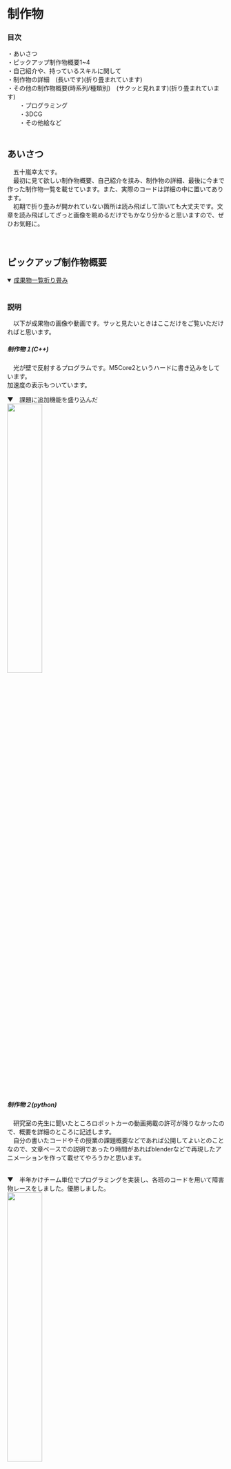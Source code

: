 # **制作物**

 ### 目次<br/>
 ・あいさつ<br/>
 ・ピックアップ制作物概要1~4<br/>
 ・自己紹介や、持っているスキルに関して<br/>
 ・制作物の詳細　(長いです)(折り畳まれています)<br/>
 ・その他の制作物概要(時系列/種類別)　(サクッと見れます)(折り畳まれています)<br/>
 　　・プログラミング<br/>
 　　・3DCG<br/>
 　　・その他絵など<br/><br/>

 ## あいさつ
　五十嵐幸太です。<br/>
　最初に見て欲しい制作物概要、自己紹介を挟み、制作物の詳細、最後に今まで作った制作物一覧を載せています。また、実際のコードは詳細の中に置いてあります。<br/>
　初期で折り畳みが開かれていない箇所は読み飛ばして頂いても大丈夫です。文章を読み飛ばしてざっと画像を眺めるだけでもかなり分かると思いますので、ぜひお気軽に。<br/><br/><br/>
 
 ## **ピックアップ制作物概要**

<details open>
 <summary> <ins>成果物一覧折り畳み</ins></summary><br/>
 
 ### 説明
　以下が成果物の画像や動画です。サッと見たいときはここだけをご覧いただければと思います。<br/>
 
 ##### **制作物１**(C++)<br/>
　光が壁で反射するプログラムです。M5Core2というハードに書き込みをしています。<br/>
加速度の表示もついています。<br/>

▼　課題に追加機能を盛り込んだ<br/>
<img src="./資料/制作物1/制作物1.gif" width="40%"><br/><br/><br/>

 
 ##### **制作物２**(python)<br/>
　研究室の先生に聞いたところロボットカーの動画掲載の許可が降りなかったので、概要を詳細のところに記述します。<br/>
　自分の書いたコードやその授業の課題概要などであれば公開してよいとのことなので、文章ベースでの説明であったり時間があればblenderなどで再現したアニメーションを作って載せてやろうかと思います。<br/><br/>
 
 ▼　半年かけチーム単位でプログラミングを実装し、各班のコードを用いて障害物レースをしました。優勝しました。<br/>
 <img src="資料/制作物2/ロボットカー_賞状.png" width="40%"><br/><br/><br/>

 
 ##### **制作物３**(ポリゴンモデリング)<br/>
　部屋の中を作ったものです。正直見栄えなどの反省点が多いですが、技術力は相当つきました。<br/>
 
 ▼　最終結果と作業のため部屋の中を明るくした途中過程<br/>
 <img src="./資料/制作物3/部屋_レンダー結果.png" width="50%"> <img src="./資料/制作物3/部屋_過程.jpg" width="40%"><br/>
 
 ##### **制作物４**(CAD/ソリッドモデリング)<br>
 ▼　グループで作成した扇風機のCADでの再現図全体と個人で作成を担当した箇所です<br/>
 <img src="./資料/制作物4/扇風機_全体.gif" width="50%"> <img src="./資料/制作物4/制作物4.gif" width="35%"><br>

</details><br/>

## 自己紹介や、持っているスキルに関して
<details open>
 <summary><ins>自己紹介折り畳み</ins></summary><br/>

### 自己紹介
名　　五十嵐幸太<br/>
所属　成蹊大学理工学部機械システム専攻　スマートニューロリハビリテーション研究室<br/>
　　　成蹊大学　美術部<br/>
　　　相模原ローターアクトクラブ<br/>

<br/><br/>

### 持っているスキルや経験<br/>

##### プログラミングの経験<br/><br/>
　プログラミングの最初の出会いは高校時代、技術の授業にて学んだ<ins>**ExcelのVBA**</ins>でした。授業で何かを作ろうといった課題で当時知っていたJump Kingというゲームに近いものを実装したくて、１からキャラ(ただの四角でしたが)の動作や床や壁判定、キャラの跳ね返りを実装したことを覚えています。基本的な実装が難しく足場やステージなどは作れませんでしたが、そのころからプログラミングに関して楽しさを感じていました。<br/><br/>
 
　大学では１年のころ<ins>**Jupyter Notebook**</ins>というアプリを用いて<ins>**Python**</ins>の学習が始まり基礎を習得、それが楽しかったので選択授業の応用Pythonプログラミングという授業を２年で取りました。詳しくは作成物2の詳細を見て頂きたいのですが(＊現在はまだ記載無し)、グループごとにロボットカーを動かすコードを書き、自分たちのコードが乗ったロボットカーを操作してレースするという授業でした。自らのコードの工夫が操作性にもろに表れるので、如何に操作しやすくするかや応答性など考えるのが楽しかった授業でした。研究室はこの授業を担当してくださった教授の研究室に配属することとなります。<br/><br/>
 
　研究室で出会ったのが <ins>**C++**</ins> でした。以前にUnityで <ins>**C#**</ins> を学ぼうとしたことはあったのですが、後述の3DCGの勉強の方に気を取られてしまい基礎を学習しただけで終わっていました。C++はPythonよりもきちんと変数を記述しないといけないなど違いが面白く、またゲームにも使用される言語ということもあって今積極的に学習している言語です。研究室の中の配属グループは開発系の研究グループですし、先輩からC++のほかノードプログラミングやHTML/Javascriptなども勉強した方が役に立つとのことでしたのでこちらも現在勉強しています。<br/><br/>
 
　<ins>**Paiza**</ins>に出会ったのはどこかの広告でプログラミングを絡めたゲームがあると知ってでした。たしか大学1年のころだったと思います。結局そのときは会員登録をしただけでゲームはやらずじまいでした。スキルチェックがかなりの勉強になるなと気づいてからは、半分勉強および解いた時の達成感のため、もう半分は就活目的の為に利用しています。<br/><br/><br/>

 ▼　研究室で貸与されたM5Core2という系と周辺機器です！C++の学習に使いました。<br/><br/>
 
 <img src="./資料/その他/ぐるぐる.gif" width="40%">　<img src="./資料/その他/M5の系.jpg" width="50%"><br/><br/>

 ▼　blender(3DCG)でもノードプログラミングは頻繁に使います。これはアニメーションとしての使い方ですが、ものの色や質感や法線ずらし、アニメ風にしたり色相をずらしたりとよくノードを組みます。<br/><br/>
 
 <img src="./資料/その他/blender_デジタル数字.gif" width="40%">　<img src="./資料/その他/blenderのノード.jpg" width="40%"><br/><br/>
 
 
 <br/><br/><br/>

##### CGの経験<br/><br/>
　<ins>**ソリッドモデリング**</ins>の出会いは大学の1年で受けた<ins>**CAD/CAM**</ins>の授業でした。どうにも性に合っており、課題でも好きなゲームの武器をギミックを入れて作っていました。このときは**Creo parametric**、のちに<ins>**Fusion360**</ins>というアプリを経験しました。2年で受けたCAD/CAM2ではグループで先生から渡された扇風機を分解し、CAD上で再現するという課題なども行いました。(それが制作物4) 首振り機構やギアボックスの中の減速機構なども担当し、ソリッドモデリングやCADへの知識も深まりました。また大学にある3Dプリンターで部品や置物を印刷なども試し、プリンターを管理している先生との話の中で様々なことも知れたいい経験でした。<br/><br/>

　<ins>**ポリゴンモデリング**</ins>を本格的に始めたのは１年ちょっと前(現在commit時点)、2024年の最初の方です。バイトで頂いたお金をほぼ全部投入し<ins>**blender**</ins>のためにデスクトップパソコンを買ったことに起因します。このときパソコン選びを失敗したくなく、かなりパソコンの知識も深まったのは良い副産物でした。CADの経験があったので背景モデリングは少々得意でしたが、折角と思いソリッドモデリングでは苦手なキャラモデリングをしたところ凝り性が発動してハマり、現在は趣味としても専らキャラモデリングをしています。<br/><br/>
 
　blenderのしくみや分からない単語などをそのままにしたくなくCGエンジニアの教科書をBOOKOFFで買い勉強、その本は検定に対応していたので同年8月<ins>**CGエンジニア検定**</ins>エキスパートの習得に至りました。ポリゴンデータなどから画面に表示するまでのワークフローや、BSDF(双方向散乱分布関数)の知識が特にめちゃくちゃ面白かったです。<br/><br/>

▼　CADに出会った授業で作った中間課題と期末課題です。スプラトゥーンシリーズの武器です。<br/>
 <img src="./資料/その他/ドライブワイパー.bmp" width="35%">　<img src="./資料/その他/スパイガ_開.jpg" width="60%"><br/><br/>

▼　blenderでモデリングをしています。右は現在作っているキャラモデリングです。絶賛髪の毛に苦戦しています。<br/>
 <img src="./資料/その他/フランスパン.jpg" width="35%">　<img src="./資料/その他/獣人(狐).png" width="60%"><br/><br/>

</details>
<br/>


## 詳細
<details>

 <summary> <ins>詳細折り畳み</ins></summary>
 <br/>
 
### 制作物１(C++)

#### 概要
　こちらは研究前の学習として、研究室で課題を出されたときに作成したものです。<br/>
　先生から提示された課題そのままではないですが、前提条件も含めて書き直すと課題はこのようなものでした。<br/>
>下図のM5Core2と37個のLEDを用いてプログラミングを実装する課題<br/>
>初期段階では中心の１つのみのLEDを点灯させ、M5Core2の画面に表示された上下左右のボタンを操作すると<br/>
>その方向に光が移動するプログラムを作成せよ

<br/>

#### 追加した機能について
個人的にチャレンジをしてみたくてバグはあるものの実装できた追加機能はこちらです<br/><br/>

● 速度・加速度で制御<br/>
● 位置をintではなくfloatで実装し、かつちゃんと表現する<br/>
● 空間分割をしてみる<br/>
● 壁で反射させる<br/><br/>

思いついたけど(主に怠慢などで)実装できなかった機能
 
● 伝わるか分かりませんけど、WII fit Plusの板を傾けて球を転がして穴に落とし、下層のステージをクリアしていくゲーム(コロコロ玉入れ)のようなもの<br/>
● シンプルに壁反射のバグ取り　主に角にぶつかったときにめり込む問題<br/>
● 加速度の360度表示(プログラミング的な実装は最初からしたが、ハードウェアが２点同時押しに対応しておらず、実質90度区切りでしか実装できなかった)<br/>
● 空間分割を二分木構造にし、かつ可読性もあるコードに(現状まだO(n)なので、O(log n )にする(nはLEDの量))<br/>
● フィールド自体に傾きをつける(位置に応じて加速度を操作)<br/>
● 何故か丁度いい感じになったのでバグを取っていないが、反射で謎に速度が落ちることがある問題を解消。その上で反射係数や摩擦を追加、もしくはきちんとした完全反射面を実装　これができなかったことが相当悔しい<br/>
● 光の位置はコードのステップに依存してしまっている。for文の最初と最後間で時間計測し、その時間を係数として位置を加算する値に対して乗算したかった。(これもゲームエンジンに使われている手法で、処理速度が変わってもユーザーの体験が変わりにくくなる)<br/>
● 今回は光の個数が一つなので意味は無いが、クラスを実装した経験がまだないので練習として実装してもよかった<br/><br/>


▼　改めて実装の様子です。<br/>
<img src="./資料/制作物1/制作物1.gif" width="40%"><br/><br/>


▼　コードへのリンクです。./資料/制作物1/制作物1コード.txtへのリンクですので直接階層を潜っていただいても同様のデータが閲覧できます。<br/>
Alduino IDE 2.3.4で作成しました。C++です。
https://github.com/igarashikota/Deliverables/blob/main/%E8%B3%87%E6%96%99/%E5%88%B6%E4%BD%9C%E7%89%A91/%E5%88%B6%E4%BD%9C%E7%89%A91%E3%82%B3%E3%83%BC%E3%83%89%20.txt<br/><br/><br/>

#### 難しかった点
　この課題が難しい点は、下図のようにLEDが変な形に並んでいることです。具体的には、黒鉛の一層のような、六方最密構造の平面版のような、ハニカム構造のようなLED配列になっています。面白そうだったので、課題としては全く指定されていませんが、ゲームエンジンをイメージした追加機能を入れてやろうと思ったことがこのコードに繋がっています。<br/><br/>
  
▼　変な形状のLED<br/>
 <img src="./資料/制作物1/初期値.png" width="80%"><br/><br/>

#### まとめ
　フローチャートは以下のようになります。ボタンが押されているかを確認し、光の位置を計算します。そのあとその光の位置に応じて4つに空間分割を行って処理の短縮を図っています。その後該当するエリアの壁のみ壁当たり判定をしたり輝度計算を行い、該当しないエリアは一部の処理だけした後に全体をLEDに反映させています。<br/><br/>
 
 ▼　フローチャート<br/>
 <img src="./資料/制作物1/制作物1_フローチャート.png" width="80%"><br/><br/><br/>


　加速度表示は全体を一様に光らせることで成しています。方向はこの色相環の、中心からの方向の色と対応しています。これは実は3DCGの分野における"ノーマルマップ"というものから着想を得たもの(細かい話ですが計算自体は結構違う)です。プログラミング以外にも学んでいたことによってアイデアが広がったいい例かなぁと思っています。<br/>
 ▼　色相環<br/>
<img src="./資料/制作物1/色相環.png" width="30%"><br/><br/><br/><br/>



### 制作物２(python)
<br/>

#### 概要
　学校の応用pythonという授業で出された課題です。課題は枝分かれのように小課題が多く、４人程度のグループで１学期通して行う大きなものでしたが、総括的な課題の概要は以下の通りです。<br/><br/>
 
> リモコンカーを左右の手につけた電極から送られてくる筋電圧の数値を用いて、リモコンカーをリアルタイムで制御せよ。<br/>
> 各班ごとにコードを作成し、最終授業にて各自のコードを持ち寄りレースを行う。<br/><br/>

　先生から出された課題には、文字列を利用しやすい形に正すという基本的なことから数値列のローパスフィルタやWiFiで文字列を送信することまで、様々な課題を出されました。僕が担当したのは、送られてくる数値にローパスフィルタをかける箇所、みんなが作成したコードを繋ぎ合わせる作業、細かいバグ対策やデバッグ作業などでした。<br/><br/><br/>

#### 実際のコード
　早速ですがコードです。全班共通しているのは、Wi-Fiを通じたシリアル通信で文字列("数値,数値"の形)を受け取り、移動平均など何らかの処理を施し、定期的に文字列("数値,数値"の形)を送信し返すという感じです。<br/>
　僕たちの作ったコードは4ブロックに分かれていて、順に<br/>
　　1ブロック目　importなど<br/>
　　2ブロック目　筋電力の最大値を測り個人にカスタマイズするためのプログラム(実行しなくても4ブロック目は実行可能)<br/>
　　3ブロック目　2ブロック目を実行するためのもの<br/>
　　4ブロック目　メインプログラム<br/>
 となっています。pythonは対話型言語なので、2,3ブロック目を飛ばしても大丈夫なように対話型という仕様を活用した感じです。<br/>

 ▼　コードです
 <img src="./資料/制作物2/ロボットカー.bmp" width="90%"><br/><br/>

　具体的な自分の担当した箇所は、2番目のブロック全体と4番目(メインプログラム)の一部です。それぞれのブロックの下にコンソールログが表示されるので、そこに複数の情報が1行で更新されていくようにプログラムを組みました。<br/>

<br/>

### 制作物3(ポリゴンモデリング)
<br/>

#### 概要
　こちらは大学の美術部の企画で作成したものです。企画参加者同士で好きなキャラを出し、互いにキャラを交換して書きあうといったものでした。僕はアイドルマスターの浅倉透さんを担当することになりました。正直に言ってしまうと作品としてまだまだだと思っています。全体的なフローは間違ってなかったと思うし、技術力は上がりましたがとても悔しい記憶です。
　コンセプトについてです。浅倉透さんはアイドルで、趣味は読書や映画鑑賞とのことです。公式ではあまり映画鑑賞をしている絵が見つからなかったので、浅倉さんが家で映画を楽しんでいるような作品にしたくて制作しました。作品は以下の通りです。<br/><br/>

▼　レンダー結果<br/>
 <img src="./資料/制作物3/部屋_レンダー結果.png" width="60%"><br/><br/>

▼　ライティング変えたもの<br/>
<img src="./資料/制作物3/部屋_過程.jpg" width="60%"><br/><br/>

#### 反省と感想
　コンセプトはよかったと思いますが、結果はあまりよくなかったと思います。庭の木陰で読書をしているなどにすれば、ゲームの色味に合っててよかったのかななどと今更感じます。本番ではテレビの明かりのみのライティングにしましたが、なんなら部屋の電気がついた下側の画像の方が良いまでありました。いつかリメイクします。<br/>
 　小物なども色々置きましたが、時間がなく少し整頓されすぎた感じになってしまいました。生活感を出すにはもう少しものを置いた方がよかったと思います。雑誌の表面の凹凸感などは表面の法線を弄ったものですが、こちらはかなり良い感じになったと思います。<br/><br/>

▼　雑誌と物のワイヤーフレームです。<br/>
<img src="./資料/制作物3/雑誌.png" width="60%"><br/>
<img src="./資料/制作物3/ワイヤーフレーム.bmp" width="60%"><br/><br/>

#### シェーダーやマテリアル
(わかりにくい単語で説明してしまいます。すみません。)
　また、シェーダーをEEVEEで色々セルルック(アニメ風の見た目)にしたりしましたが、影のリアルさを求めて結局Cyclesにしました。画像処理の方法でCyclesのレンダリング後にセルルックにする手法は疑似輪郭が綺麗にいかずにノイズがのってしまうので諦めました。ですがそのとき研究した手法はかなり今後の参考になりました。具体的にはBSDFをカラーに変更、色相・彩度・輝度に分離し、色相以外をカラーランプでステップ関数のように刻むといった方法で色相を保持しています。

▼　セルルック研究　三色のライトをそれぞれの方向から当てています。<br/>
<img src="./資料/制作物3/上半身.png" width="40%"><br/><br/>

　実力不足だと感じたのは目です。上の画像を見て頂ければわかるのですが、白目は現実の人間の構造とは違い窪ませているので、どうしても暗くなってしまいます。おそらく入射光などを参考に色を決定すべきなのでしょうが、やり方が分からずに今回は本番の環境で自然に見えるように目を発光させて調節する力業を取っています。ここの問題もいつか解決したいです。<br/>
 
<br/><br/>

### 制作物4(ソリッドモデリング)
<br/>

#### 概要
　これはCADの授業で扇風機を渡され、これをCADで再現せよというシンプルな課題を出されたときのものです。グループで6人ほどのグループで扇風機を分解し、部品ごとに分担して作成して作り最後に組み立てて動かしました。僕が担当した箇所はモーター・羽・ギアボックス及び首振り機構です。そうです。欲張りすぎました。<br/><br/>

▼　分解した様子<br/>
<img src="./資料/制作物4/扇風機_ギア全体.png" width="35%">　<img src="./資料/制作物4/扇風機_部品.jpg" width="45%"><br/><br/>

▼　改めて全体<br/>
<img src="./資料/制作物4/制作物4.gif" width="40%">　<img src="./資料/制作物4/扇風機_全体.gif" width="40%"><br/><br/>

#### 頑張ったところ
　頑張ったところは、歯車と羽と機構です。見えないですが、平歯車はきちんとインボリュート曲線というものを用いてしっかりとモデリングをしています。ウォームとウォームホイールという歯車も扇風機に使用されていて再現したかったのですが、参考資料が見つからなかったのでホイールの方を平歯車で代用しました。

 <img src="./資料/制作物4/扇風機_歯車1.jpg" width="40%">　<img src="./資料/制作物4/扇風機_歯車2.jpg" width="40%"><br/><br/>

　羽と首振り機構は全体の方を参照してください。
 
 #### まとめ
　正直めちゃくちゃ楽しい授業でした。他の班のギアボックス担当の子と歯車の作り方を相談し、めちゃくちゃ本格的な作り方を説明している動画を共有したときはとてもわくわくしていました。この経験があったからこそ3Dプリンターを使ってみようとも思いましたし、blenderを始めるきっかけにもなりました。本当に受けてよかった授業でした。<br/>
 　実は大学が別のCADに乗り換えた際にこのCADの使用権がなくなってしまい、再度開けなくなってしまいました。画像は当時取ったものを使っています。少しもったいない気分です。
<br/><br/><br/>

</details>
<br/>

## その他の制作物概要
<details>
 <summary><ins>その他の制作物概要折り畳み</ins></summary>

 ### 説明
 <br/>
 僕の制作物とちょくちょく織り交ぜながら、何をどう学んでいったのかを列挙していきます。時系列順ですので、ピックアップ制作物と重複も含まれます。<br/><br/>

 ### プログラミング

<br/>
　中高のころ、技術の授業でexcelのVBAを習い、プログラミングに出会いました。大学に入ってからPythonの基礎を学び、2年で応用Pythonプログラミングの授業にてかなり自由度の高いグループでの開発をしました。<br/>
　2024年1月あたりにはデスクトップPCを買い、blenderを始めました。モデリングもそうですが、物体の形や表面の情報などにノードを使ってプログラミングをすることができます。↓のようなノードで、画面に映っている葉っぱの表面や凹凸感を表現しています。<br/>

▼　応用Pythonプログラミングの授業の課題を解く際に面白くて作ったものです。※音が出ます<br/>

https://github.com/user-attachments/assets/b258c3b1-bd31-4227-82a0-e7c57d8209df

<br/><br/>

▼　作品の部屋の中に置く予定のストレチアの葉っぱのマテリアルのノード(左)と、葉っぱ１枚だけモデリングして他をノードで作った植物です(右)。左の画像の左下に映っている白黒の画像は、葉の端の凸凹や切れ目(白は透過するように扱う)の係数として使っています。他の葉は違う画像で制御することで、バリエーションを増やす工夫です。<br/>
<img src="./資料/その他/ストレチア_ノード.png" width="60%">　<img src="./資料/その他/植物_コンポジティング.jpg" width="35%"><br/><br/>

▼　3DCGの検定ですが、実態はプログラミング面の恩恵の方がデカかったです。端的に言うと、ゲームエンジンの作り方(シェーダーなど)やそのほか3DCGの知識が学べます。<br/>
<img src="./資料/その他/合格証.jpg" width="40%"><br/><br/>

▼　これもノードプログラミングです。<br/>
<img src="./資料/その他/blender_デジタル数字.gif" width="40%">　<img src="./資料/その他/blenderのノード.jpg" width="40%"><br/><br/>

3年になってから研究室に配属され、C++の学習が始まりました。Pythonがいかに楽にプログラミングを楽にできるようになっていたか分かり、違いが面白かったです。<br/><br/>

▼　研究室で配布されたアルディーノ系の機器です。<br/>
<img src="./資料/その他/M5の系.jpg" width="40%"><br/><br/>

▼　課題を行ったものです。<br/>
<img src="./資料/その他/ぐるぐる.gif" width="40%">　<img src="./資料/制作物1/制作物1.gif" width="40%"><br/><br/>


<br/><br/>

 ### 3DCG
 
<br/>
　高校の友達がblenderをやっていて興味はあったのですが、大学で自分用のパソコンを持つまで環境が整っていませんでした。大学1年の授業でCADを習いハマり、部品を3Dプリンターで印刷するなどしていましたが、blenderはメモリの不足で動かなかったためここでもハマりませんでした。2024年の1月にバイト(5ヶ月)の給料を放出してblenderのためにデスクトップパソコンを買い、そこからポリゴンモデリングにハマりました。<br/><br/>

▼　CADの中間課題(自由に作ってよい)で作ったものです。スプラトゥーンの武器です。<br/>
<img src="./資料/その他/ドライブワイパー.bmp" width="40%"><br/><br/>

▼　CADの期末課題(自由に作ってよい)で作ったものです。スプラトゥーンの武器です。<br/>
<img src="./資料/その他/スパイガ_閉.jpg" width="40%">　<img src="./資料/その他/スパイガ_開.jpg" width="50%"><br/><br/>

▼　3Dプリンターで印刷しました。スプラトゥーンに置かれている的です。<br/>
<img src="./資料/その他/バルーン_CAM.jpg" width="40%">　<img src="./資料/その他/バルーン_プリンター.jpg" width="40%"><br/><br/>

　ここからblnederに目覚めました。<br/>

▼　クマです。blenderの書籍をもとに作りました。<br/>
<img src="./資料/その他/kuma.png" width="40%"><br/><br/>

▼　youtubeの動画(夏森轄さんのもの)を参考に初めて顔を作ったときのものです。<br/>
<img src="./資料/その他/初めての顔_モデリング2.jpg" width="40%"> <img src="./資料/その他/初めての顔_色付け2.jpg" width="40%"><br/><br/>

▼　美術部に出したもの(右)とその1部のローポリ骸骨です(左)。骨が歪まないように工夫してリグを組みました。<br/>
<img src="./資料/その他/ポーズ.png" width="40%">　<img src="./資料/その他/完成3.png" width="40%"><br/><br/>

▼　練習としてと美術部の展示に出すために作ったキャラモデリングです。今思えばキャラの画像をファイルに取り込めばよかったです。<br/>
<img src="./資料/その他/轟.jpg" width="40%">　<img src="./資料/その他/全身.png" width="40%"><br/><br/>

▼　目玉焼きです。<br/>
<img src="./資料/その他/目玉焼き.jpg" width="40%">　<img src="./資料/その他/夜食.jpg" width="40%"><br/><br/>

<br/><br/>


 ### 絵
 <br/>
　数は少ないですが、blenderに出会う前に美術部に展示として出したものです。<br/>

▼　鉛筆のみで描いたものです。鉛筆好きです。<br/>
<img src="./資料/その他/夜.png" width="60%"><br/><br/>

▼　アクリル絵の具で描きました。<br/>
<img src="./資料/その他/街.png" width="60%"><br/><br/>

▼　スマホのアイビスペイントで描きました。おいしかったです。<br/>
<img src="./資料/その他/フロランタン.jpg" width="60%"><br/><br/>
<br/>

<br/><br/>
</details>
<br/><br/>
見ていただき本当にありがとうございました！！制作物のページはここまでです。
<br/><br/><br/><br/><br/><br/><br/><br/><br/><br/><br/><br/><br/><br/><br/><br/><br/><br/><br/><br/><br/><br/>

